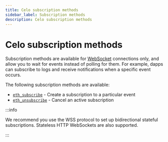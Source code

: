 ```yaml
---
title: Celo subscription methods
sidebar_label: Subscription methods
description: Celo subscription methods
---
```


# Celo subscription methods

Subscription methods are available for [WebSocket](../../../../concepts/websockets.md) connections only, and allow you to wait for events instead of polling for them. For example, dapps can subscribe to logs and receive notifications when a specific event occurs.

The following subscription methods are available:

- [`eth_subscribe`](./eth_subscribe.mdx) - Create a subscription to a particular event
- [`eth_unsubscribe`](./eth_unsubscribe.mdx) - Cancel an active subscription

:::info

We recommend you use the WSS protocol to set up bidirectional stateful subscriptions. Stateless HTTP WebSockets are also
supported.

:::
